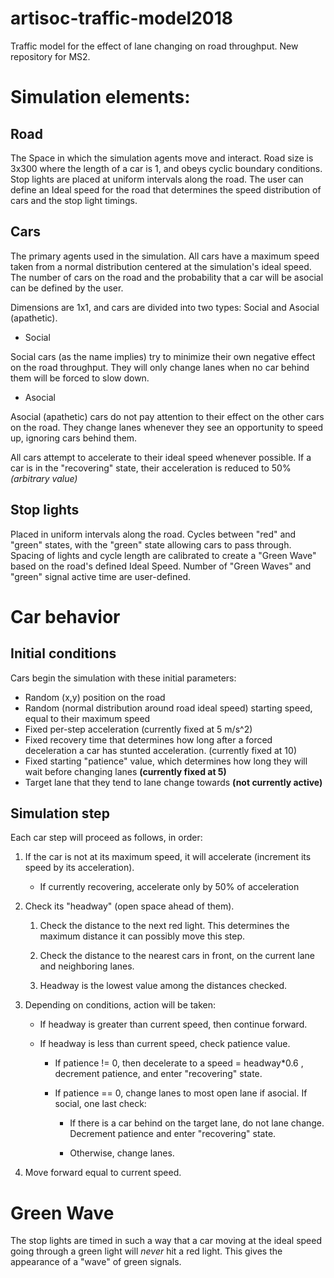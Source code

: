 # artisoc-traffic-model2018

Traffic model for the effect of lane changing on road throughput. New repository for MS2.

# Simulation elements:
## Road

The Space in which the simulation agents move and interact.
Road size is 3x300 where the length of a car is 1, and obeys cyclic boundary conditions.
Stop lights are placed at uniform intervals along the road.
The user can define an Ideal speed for the road that determines the speed distribution of cars and the stop light timings.

## Cars

The primary agents used in the simulation.
All cars have a maximum speed taken from a normal distribution centered at the simulation's ideal speed.
The number of cars on the road and the probability that a car will be asocial can be defined by the user.

Dimensions are  1x1, and cars are divided into two types: Social and Asocial (apathetic).

* Social

Social cars (as the name implies) try to minimize their own negative effect on the road throughput.
They will only change lanes when no car behind them will be forced to slow down.

* Asocial

Asocial (apathetic) cars do not pay attention to their effect on the other cars on the road.
They change lanes whenever they see an opportunity to speed up, ignoring cars behind them.

All cars attempt to accelerate to their ideal speed whenever possible.
If a car is in the "recovering" state, their acceleration is reduced to 50% *(arbitrary value)*

## Stop lights

Placed in uniform intervals along the road.
Cycles between "red" and "green" states, with the "green" state allowing cars to pass through.
Spacing of lights and cycle length are calibrated to create a "Green Wave" based on the road's defined Ideal Speed.
Number of "Green Waves" and "green" signal active time are user-defined.

# Car behavior

## Initial conditions

Cars begin the simulation with these initial parameters:
* Random (x,y) position on the road
* Random (normal distribution around road ideal speed) starting speed, equal to their maximum speed
* Fixed per-step acceleration (currently fixed at 5 m/s^2)
* Fixed recovery time that determines how long after a forced deceleration a car has stunted acceleration. (currently fixed at 10)
* Fixed starting "patience" value, which determines how long they will wait before changing lanes **(currently fixed at 5)**
* Target lane that they tend to lane change towards **(not currently active)**

## Simulation step
Each car step will proceed as follows, in order:

1. If the car is not at its maximum speed, it will accelerate (increment its speed by its acceleration).

    * If currently recovering, accelerate only by 50% of acceleration

2. Check its "headway" (open space ahead of them).

    1. Check the distance to the next red light. This determines the maximum distance it can possibly move this step.

    2. Check the distance to the nearest cars in front, on the current lane and neighboring lanes.

    3. Headway is the lowest value among the distances checked.

3. Depending on conditions, action will be taken:

    * If headway is greater than current speed, then continue forward.

    * If headway is less than current speed, check patience value.

        * If patience != 0, then decelerate to a speed = headway\*0.6 , decrement patience, and enter "recovering" state.

        * If patience == 0, change lanes to most open lane if asocial. If social, one last check:

            * If there is a car behind on the target lane, do not lane change. Decrement patience and enter "recovering" state.

            * Otherwise, change lanes.

4. Move forward equal to current speed.

# Green Wave

The stop lights are timed in such a way that a car moving at the ideal speed going through a green light will *never* hit a red light.
This gives the appearance of a "wave" of green signals.
